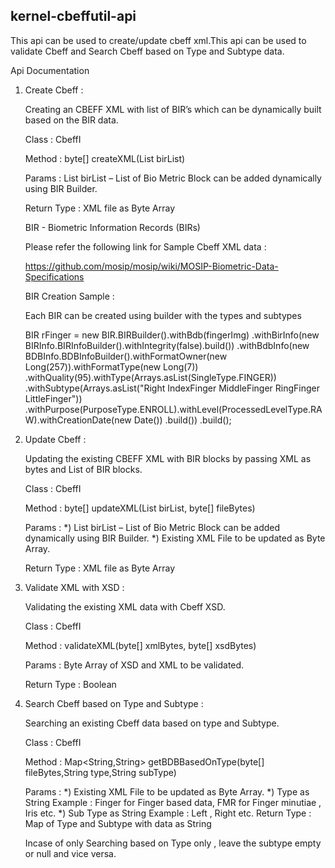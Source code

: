 ## kernel-cbeffutil-api
This api can be used to create/update cbeff xml.This api can be used to validate Cbeff and Search Cbeff based on Type and Subtype data.

Api Documentation

1) Create Cbeff : 

   Creating an CBEFF XML with list of BIR’s which can be dynamically built based on the BIR data.
   
   Class  : CbeffI
   
   Method : byte[] createXML(List<BIR> birList)
   
   Params : List<BIR> birList – List of Bio Metric Block can be added dynamically using BIR Builder.
   
   Return Type : XML file as Byte Array
   
   BIR - Biometric Information Records (BIRs)
   
   Please refer the following link for Sample Cbeff XML data : 
   
   https://github.com/mosip/mosip/wiki/MOSIP-Biometric-Data-Specifications
   
   BIR Creation Sample : 
   
   Each BIR can be created using builder with the types and subtypes
   
   BIR rFinger = new BIR.BIRBuilder().withBdb(fingerImg)
				.withBirInfo(new BIRInfo.BIRInfoBuilder().withIntegrity(false).build())
				.withBdbInfo(new BDBInfo.BDBInfoBuilder().withFormatOwner(new Long(257)).withFormatType(new Long(7))
						.withQuality(95).withType(Arrays.asList(SingleType.FINGER))
						.withSubtype(Arrays.asList("Right IndexFinger MiddleFinger RingFinger LittleFinger"))
						.withPurpose(PurposeType.ENROLL).withLevel(ProcessedLevelType.RAW).withCreationDate(new Date())
						.build())
				.build();
				
	
2) Update Cbeff : 

   Updating the existing CBEFF XML with BIR blocks by passing XML as bytes and List of BIR blocks.
   
   Class       : CbeffI
   
   Method      : byte[] updateXML(List<BIR> birList, byte[] fileBytes)
   
   Params      : *) List<BIR> birList – List of Bio Metric Block can be added dynamically using BIR Builder.
                 *) Existing XML File to be updated as Byte Array.
		 
   Return Type : XML file as Byte Array
   
3) Validate XML with XSD : 
	
   Validating the existing XML data with Cbeff XSD.
	
	Class       : CbeffI
	
	Method      : validateXML(byte[] xmlBytes, byte[] xsdBytes)
	
	Params      : Byte Array of XSD and XML to be validated.
	
	Return Type : Boolean
	
4) Search Cbeff based on Type and Subtype :

   Searching an existing Cbeff data based on type and Subtype.
   
   Class       : CbeffI
   
   Method      : Map<String,String> getBDBBasedOnType(byte[] fileBytes,String type,String subType)
   
   Params      : *) Existing XML File to be updated as Byte Array.
                 *) Type as String Example : Finger for Finger based data, FMR for Finger minutiae , Iris etc.
	         *) Sub Type as String Example : Left , Right etc.
   Return Type : Map of Type and Subtype with data as String
   
   Incase of only Searching based on Type only , leave the subtype empty or null and vice versa.
   

